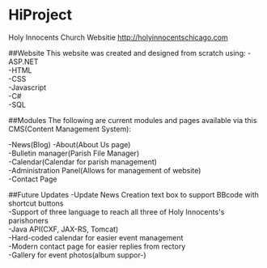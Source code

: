 # HiProject
Holy Innocents Church Websitie
http://holyinnocentschicago.com


##Website 
This website was created and designed from scratch using:
-ASP.NET  
-HTML  
-CSS  
-Javascript  
-C#  
-SQL  

##Modules
The following are current modules and pages available via this CMS(Content Management System):    

-News(Blog)
-About(About Us page)  
-Bulletin manager(Parish File Manager)  
-Calendar(Calendar for parish management)  
-Administration Panel(Allows for management of website)  
-Contact Page    

##Future Updates
-Update News Creation text box to support BBcode with shortcut buttons  
-Support of three language to reach all three of Holy Innocents's parishoners  
-Java API(CXF, JAX-RS, Tomcat)  
-Hard-coded calendar for easier event management  
-Modern contact page for easier replies from rectory  
-Gallery for event photos(album suppor-)  

